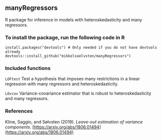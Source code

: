 ## manyRegressors

R package for inference in models with heteroskedasticity and many regressors.

### To install the package, run the following code in R
```
install.packages("devtools") # Only needed if you do not have devtools already
devtools::install_github("mikkelsoelvsten/manyRegressors")
```
### Included functions

```LOFtest``` Test a hypothesis that imposes many restrictions in a linear regression with many regressors and heteroskedasticity.

```LOvcov``` Variance-covariance estimator that is robust to heteroskedasticity and many regressors.

### References

Kline, Saggio, and Sølvsten (2019). *Leave-out estimation of variance components*. [https://arxiv.org/abs/1806.01494](https://arxiv.org/abs/1806.01494)
